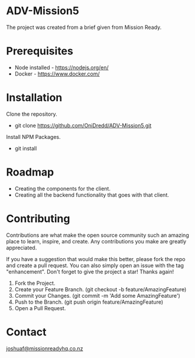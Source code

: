 # ADV-Mission5

The project was created from a brief given from Mission Ready.

# Prerequisites

* Node installed - https://nodejs.org/en/
* Docker - https://www.docker.com/

# Installation

Clone the repository.
* git clone https://github.com/OniDredd/ADV-Mission5.git

Install NPM Packages.
* git install

# Roadmap

* Creating the components for the client.
* Creating all the backend functionality that goes with that client.

# Contributing

Contributions are what make the open source community such an amazing place to learn, inspire, and create. Any contributions you make are greatly appreciated.

If you have a suggestion that would make this better, please fork the repo and create a pull request. You can also simply open an issue with the tag "enhancement". Don't forget to give the project a star! Thanks again!

1. Fork the Project.
2. Create your Feature Branch. (git checkout -b feature/AmazingFeature)
3. Commit your Changes. (git commit -m 'Add some AmazingFeature')
4. Push to the Branch. (git push origin feature/AmazingFeature)
5. Open a Pull Request.

# Contact

joshuaf@missionreadyhq.co.nz
